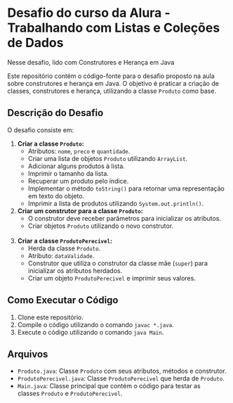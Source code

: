 # Desafio do curso da Alura - Trabalhando com Listas e Coleções de Dados 
Nesse desafio, lido com Construtores e Herança em Java

Este repositório contém o código-fonte para o desafio proposto na aula sobre construtores e herança em Java. O objetivo é praticar a criação de classes, construtores e herança, utilizando a classe `Produto` como base.

## Descrição do Desafio

O desafio consiste em:

1. **Criar a classe `Produto`:**
   - Atributos: `nome`, `preco` e `quantidade`.
   - Criar uma lista de objetos `Produto` utilizando `ArrayList`.
   - Adicionar alguns produtos à lista.
   - Imprimir o tamanho da lista.
   - Recuperar um produto pelo índice.
   - Implementar o método `toString()` para retornar uma representação em texto do objeto.
   - Imprimir a lista de produtos utilizando `System.out.println()`.
     <br/>
2. **Criar um construtor para a classe `Produto`:**
   - O construtor deve receber parâmetros para inicializar os atributos.
   - Criar objetos `Produto` utilizando o novo construtor.
   <br/>
3. **Criar a classe `ProdutoPerecivel`:**
   - Herda da classe `Produto`.
   - Atributo: `dataValidade`.
   - Construtor que utiliza o construtor da classe mãe (`super`) para inicializar os atributos herdados.
   - Criar um objeto `ProdutoPerecivel` e imprimir seus valores.

## Como Executar o Código

1. Clone este repositório.
2. Compile o código utilizando o comando `javac *.java`.
3. Execute o código utilizando o comando `java Main`.

## Arquivos

- `Produto.java`: Classe `Produto` com seus atributos, métodos e construtor.
- `ProdutoPerecivel.java`: Classe `ProdutoPerecivel` que herda de `Produto`.
- `Main.java`: Classe principal que contém o código para testar as classes `Produto` e `ProdutoPerecivel`.